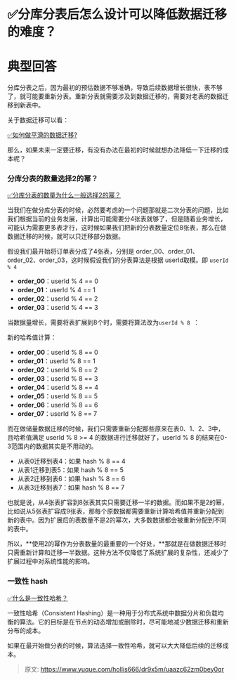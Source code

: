 # ✅分库分表后怎么设计可以降低数据迁移的难度？


# 典型回答

分库分表之后，因为最初的预估数据不够准确，导致后续数据增长很快，表不够了，就可能要重新分表。重新分表就需要涉及到数据迁移的，需要对老表的数据迁移到新表中。

关于数据迁移可以看：

[✅如何做平滑的数据迁移?](https://www.yuque.com/hollis666/dr9x5m/vgar5hckwt0g9lrw?view=doc_embed)

那么，如果未来一定要迁移，有没有办法在最初的时候就想办法降低一下迁移的成本呢？


### **分库分表的数量选择2的幂？**

[✅分库分表的数量为什么一般选择2的幂？](https://www.yuque.com/hollis666/dr9x5m/gy0gtl66vv1vmllq?view=doc_embed)

当我们在做分库分表的时候，必然要考虑的一个问题那就是二次分表的问题，比如我们根据当前的业务发展，计算出可能需要分4张表就够了，但是随着业务增长，可能认为需要更多表才行，这时候如果我们把新的分表数量定位8张表，那么在做数据迁移的时候，就可以只迁移部分数据。

假设我们最开始将订单表分成了4张表，分别是 order_00、order_01、order_02、order_03，这时候假设我们的分表算法是根据 userId取模。即 `userId % 4 `

- **order_00**：userId % 4 == 0
- **order_01**：userId % 4 == 1
- **order_02**：userId % 4 == 2
- **order_03**：userId % 4 == 3

当数据量增长，需要将表扩展到8个时，需要将算法改为`userId % 8 `：

新的哈希值计算：

- **order_00**：userId % 8 == 0
- **order_01**：userId % 8 == 1
- **order_02**：userId % 8 == 2
- **order_03**：userId % 8 == 3
- **order_04**：userId % 8 == 4
- **order_05**：userId % 8 == 5
- **order_06**：userId % 8 == 6
- **order_07**：userId % 8 == 7

而在做储量数据迁移的时候，我们只需要重新分配那些原来在表0、1、2、3中，且哈希值满足 userId % 8 >= 4 的数据进行迁移就好了，userId % 8 的结果在0-3范围内的数据其实是不用动的。

- 从表0迁移到表4：如果 hash % 8 == 4
- 从表1迁移到表5：如果 hash % 8 == 5
- 从表2迁移到表6：如果 hash % 8 == 6
- 从表3迁移到表7：如果 hash % 8 == 7

也就是说，从4张表扩容到8张表其实只需要迁移一半的数据。而如果不是2的幂，比如说从5张表扩容成9张表，那每个原数据都需要重新计算哈希值并重新分配到新的表中。因为扩展后的表数量不是2的幂次，大多数数据都会被重新分配到不同的表中。

所以，**使用2的幂作为分表数量的最重要的一个好处，**那就是在做数据迁移时只需重新计算和迁移一半数据。这种方法不仅降低了系统扩展的复杂性，还减少了扩展过程中对系统性能的影响。



### 一致性 hash

[✅什么是一致性哈希？](https://www.yuque.com/hollis666/dr9x5m/hgx0twgg4t7nqg6v?view=doc_embed)

一致性哈希（Consistent Hashing）是一种用于分布式系统中数据分片和负载均衡的算法。它的目标是在节点的动态增加或删除时，尽可能地减少数据迁移和重新分布的成本。

如果在最开始做分表的时候，算法选择一致性哈希，就可以大大降低后续的迁移成本。









> 原文: <https://www.yuque.com/hollis666/dr9x5m/uaazc62zm0bey0qr>